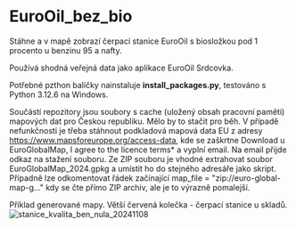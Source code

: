 # EuroOil_bez_bio
Stáhne a v mapě zobrazí čerpací stanice EuroOil s biosložkou pod 1 procento u benzinu 95 a nafty. 

Používá shodná veřejná data jako aplikace EuroOil Srdcovka.

Potřebné pzthon balíčky nainstaluje **install_packages.py**, testováno s Python 3.12.6 na Windows.

Součástí repozitory jsou soubory s cache (uložený obsah pracovní paměti) mapových dat pro Českou republiku. Mělo by to stačit pro běh. V případě nefunkčnosti je třeba stáhnout podkladová mapová data EU z adresy https://www.mapsforeurope.org/access-data, kde se zaškrtne Download u EuroGlobalMap,  I agree to the licence terms* a vyplní email. Na email přijde odkaz na stažení souboru. Ze ZIP souboru je vhodné extrahovat soubor EuroGlobalMap_2024.gpkg a umístit ho do stejného adresáře jako skript. Případně lze odkomentovat řádek začínající map_file = "zip://euro-global-map-g..." kdy se čte přímo ZIP archiv, ale je to výrazně pomalejší.

Příklad generované mapy. Větší červená kolečka - čerpací stanice u skladů.
![stanice_kvalita_ben_nula_20241108](https://github.com/user-attachments/assets/e217c6e0-a40c-43ab-87a9-17f2e3dea6d6)


